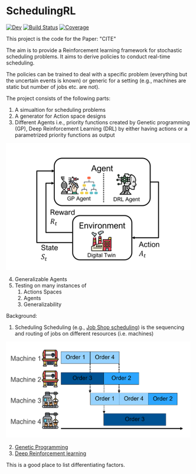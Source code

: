 # SchedulingRL

[![Dev](https://img.shields.io/badge/docs-dev-blue.svg)](https://gitlab.lrz.de/00000000014825A0/schedulingrl/dev)
[![Build Status](https://gitlab.lrz.de/00000000014825A0/schedulingrl/badges/master/pipeline.svg)](https://gitlab.lrz.de/00000000014825A0/schedulingrl/pipelines)
[![Coverage](https://gitlab.lrz.de/00000000014825A0/schedulingrl/badges/master/coverage.svg)](https://gitlab.lrz.de/00000000014825A0/schedulingrl/commits/master)


This project is the code for the Paper: "CITE"

The aim is to provide a Reinforcement learning framework for stochastic scheduling problems. It aims to derive policies to conduct real-time scheduling. 

The policies can be trained to deal with a specific problem (everything but the uncertain events is known) or generic for a setting (e.g., machines are static but number of jobs etc. are not). 

The project consists of the following parts:

1. A simualtion for scheduling problems
2. A generator for Action space designs
3. Different Agents
i.e., priority functions created by Genetic programming (GP), Deep Reinforcement Learning (DRL) by either having actions or a parametrized priority functions as output
<img src="./res/Markdown_pics/RL_agents.png" alt="drawing" width="500"/>

4. Generalizable Agents
5. Testing on many instances of
    1. Actions Spaces
    2. Agents
    3. Generalizability

Background:
1. Scheduling
Scheduling (e.g., [Job Shop scheduling](https://en.wikipedia.org/wiki/Job-shop_scheduling)) is the sequencing and routing of jobs on different resources (i.e. machines)
<img src="./res/Markdown_pics/JobShop.png" alt="drawing" width="500"/>

2. [Genetic Programming](https://en.wikipedia.org/wiki/Genetic_programming) 
3. [Deep Reinforcement learning](https://en.wikipedia.org/wiki/Deep_reinforcement_learning)

This is a good place to list differentiating factors.